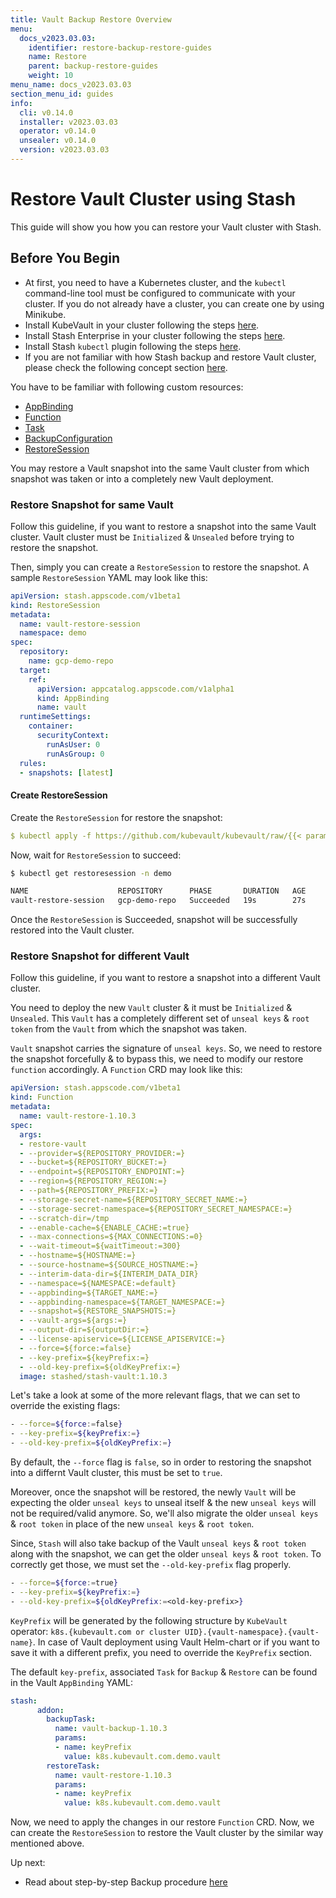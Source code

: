 ```yaml
---
title: Vault Backup Restore Overview
menu:
  docs_v2023.03.03:
    identifier: restore-backup-restore-guides
    name: Restore
    parent: backup-restore-guides
    weight: 10
menu_name: docs_v2023.03.03
section_menu_id: guides
info:
  cli: v0.14.0
  installer: v2023.03.03
  operator: v0.14.0
  unsealer: v0.14.0
  version: v2023.03.03
---
```


# Restore Vault Cluster using Stash

This guide will show you how you can restore your Vault cluster with Stash.

## Before You Begin

- At first, you need to have a Kubernetes cluster, and the `kubectl` command-line tool must be configured to communicate with your cluster. If you do not already have a cluster, you can create one by using Minikube.
- Install KubeVault in your cluster following the steps [here](/docs/v2023.03.03/setup/README).
- Install Stash Enterprise in your cluster following the steps [here](https://stash.run/docs/latest/setup/install/enterprise/).
- Install Stash `kubectl` plugin following the steps [here](https://stash.run/docs/latest/setup/install/kubectl-plugin/).
- If you are not familiar with how Stash backup and restore Vault cluster, please check the following concept section [here](/docs/v2023.03.03/concepts/backup-restore/overview).

You have to be familiar with following custom resources:

- [AppBinding](/docs/v2023.03.03/concepts/vault-server-crds/appbinding)
- [Function](https://stash.run/docs/latest/concepts/crds/function/)
- [Task](https://stash.run/docs/latest/concepts/crds/task/)
- [BackupConfiguration](https://stash.run/docs/latest/concepts/crds/backupconfiguration/)
- [RestoreSession](https://stash.run/docs/latest/concepts/crds/restoresession/)

You may restore a Vault snapshot into the same Vault cluster from which snapshot was taken or into a 
completely new Vault deployment.

### Restore Snapshot for same Vault

Follow this guideline, if you want to restore a snapshot into the same Vault cluster. 
Vault cluster must be `Initialized` & `Unsealed` before trying to restore the snapshot.

Then, simply you can create a `RestoreSession` to restore the snapshot. A sample `RestoreSession` YAML may look like this:

```yaml
apiVersion: stash.appscode.com/v1beta1
kind: RestoreSession
metadata:
  name: vault-restore-session
  namespace: demo
spec:
  repository:
    name: gcp-demo-repo
  target:
    ref:
      apiVersion: appcatalog.appscode.com/v1alpha1
      kind: AppBinding
      name: vault
  runtimeSettings:
    container:
      securityContext:
        runAsUser: 0
        runAsGroup: 0
  rules:
  - snapshots: [latest]

```

#### Create RestoreSession

Create the `RestoreSession` for restore the snapshot:

```yaml
$ kubectl apply -f https://github.com/kubevault/kubevault/raw/{{< param "info.version" >}}/docs/examples/guides/backup-restore/restore-session.yaml
```

Now, wait for `RestoreSession` to succeed:

```bash
$ kubectl get restoresession -n demo

NAME                    REPOSITORY      PHASE       DURATION   AGE
vault-restore-session   gcp-demo-repo   Succeeded   19s        27s

```

Once the `RestoreSession` is Succeeded, snapshot will be successfully restored into the Vault cluster. 

### Restore Snapshot for different Vault

Follow this guideline, if you want to restore a snapshot into a different Vault cluster.

You need to deploy the new `Vault` cluster & it must be `Initialized` & `Unsealed`. This `Vault` has a
completely different set of `unseal keys` & `root token` from the `Vault` from which the snapshot was taken.

`Vault` snapshot carries the signature of `unseal keys`. So, we need to restore the snapshot forcefully & to bypass 
this, we need to modify our restore `function` accordingly. A `Function` CRD may look like this:

```yaml
apiVersion: stash.appscode.com/v1beta1
kind: Function
metadata:
  name: vault-restore-1.10.3
spec:
  args:
  - restore-vault
  - --provider=${REPOSITORY_PROVIDER:=}
  - --bucket=${REPOSITORY_BUCKET:=}
  - --endpoint=${REPOSITORY_ENDPOINT:=}
  - --region=${REPOSITORY_REGION:=}
  - --path=${REPOSITORY_PREFIX:=}
  - --storage-secret-name=${REPOSITORY_SECRET_NAME:=}
  - --storage-secret-namespace=${REPOSITORY_SECRET_NAMESPACE:=}
  - --scratch-dir=/tmp
  - --enable-cache=${ENABLE_CACHE:=true}
  - --max-connections=${MAX_CONNECTIONS:=0}
  - --wait-timeout=${waitTimeout:=300}
  - --hostname=${HOSTNAME:=}
  - --source-hostname=${SOURCE_HOSTNAME:=}
  - --interim-data-dir=${INTERIM_DATA_DIR}
  - --namespace=${NAMESPACE:=default}
  - --appbinding=${TARGET_NAME:=}
  - --appbinding-namespace=${TARGET_NAMESPACE:=}
  - --snapshot=${RESTORE_SNAPSHOTS:=}
  - --vault-args=${args:=}
  - --output-dir=${outputDir:=}
  - --license-apiservice=${LICENSE_APISERVICE:=}
  - --force=${force:=false}
  - --key-prefix=${keyPrefix:=}
  - --old-key-prefix=${oldKeyPrefix:=}
  image: stashed/stash-vault:1.10.3
```

Let's take a look at some of the more relevant flags, that we can set to override the existing flags:

```bash
- --force=${force:=false}
- --key-prefix=${keyPrefix:=}
- --old-key-prefix=${oldKeyPrefix:=}
```

By default, the `--force` flag is `false`, so in order to restoring the snapshot into a differnt Vault cluster, 
this must be set to `true`.

Moreover, once the snapshot will be restored, the newly `Vault` will be expecting the older `unseal keys` to unseal itself & 
the new `unseal keys` will not be required/valid anymore. So, we'll also migrate the older `unseal keys` & `root token` in place of
the new `unseal keys` & `root token`.

Since, `Stash` will also take backup of the Vault `unseal keys` & `root token` along with the snapshot, we can get the
older `unseal keys` & `root token`. To correctly get those, we must set the `--old-key-prefix` flag properly.

```bash
- --force=${force:=true}
- --key-prefix=${keyPrefix:=}
- --old-key-prefix=${oldKeyPrefix:=<old-key-prefix>}
```

`KeyPrefix` will be generated by the following structure by `KubeVault` operator: 
`k8s.{kubevault.com or cluster UID}.{vault-namespace}.{vault-name}`. In case of Vault deployment using Vault Helm-chart
or if you want to save it with a different prefix, you need to override the `KeyPrefix` section. 

The default `key-prefix`, associated `Task` for `Backup` & `Restore` can be found in the Vault `AppBinding` YAML:

```yaml
stash:
      addon:
        backupTask:
          name: vault-backup-1.10.3
          params:
          - name: keyPrefix
            value: k8s.kubevault.com.demo.vault
        restoreTask:
          name: vault-restore-1.10.3
          params:
          - name: keyPrefix
            value: k8s.kubevault.com.demo.vault

```

Now, we need to apply the changes in our restore `Function` CRD. Now, we can create the `RestoreSession`
to restore the Vault cluster by the similar way mentioned above.

Up next:
- Read about step-by-step Backup procedure [here](/docs/v2023.03.03/guides/backup-restore/backup)